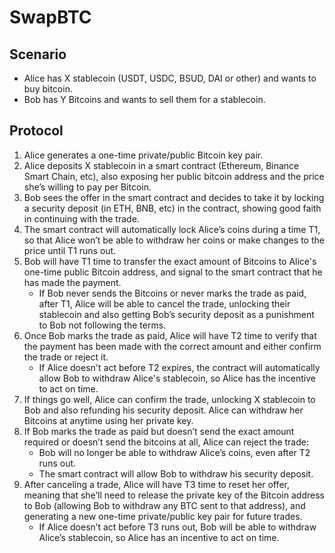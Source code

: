 # SwapBTC

## Scenario
* Alice has X stablecoin (USDT, USDC, BSUD, DAI or other) and wants to buy bitcoin.
* Bob has Y Bitcoins and wants to sell them for a stablecoin.

## Protocol
 1. Alice generates a one-time private/public Bitcoin key pair.
 2. Alice deposits X stablecoin in a smart contract (Ethereum, Binance Smart Chain, etc), also exposing her public bitcoin address and the price she’s willing to pay per Bitcoin.
 3. Bob sees the offer in the smart contract and decides to take it by locking a security deposit (in ETH, BNB, etc) in the contract, showing good faith in continuing with the trade.
 4. The smart contract will automatically lock Alice’s coins during a time T1, so that Alice won’t be able to withdraw her coins or make changes to the price until T1 runs out.
 5. Bob will have T1 time to transfer the exact amount of Bitcoins to Alice's one-time public Bitcoin address, and signal to the smart contract that he has made the payment.
    - If Bob never sends the Bitcoins or never marks the trade as paid, after T1, Alice will be able to cancel the trade, unlocking their stablecoin and also getting Bob’s security deposit as a punishment to Bob not following the terms.
 6. Once Bob marks the trade as paid, Alice will have T2 time to verify that the payment has been made with the correct amount and either confirm the trade or reject it.
    - If Alice doesn't act before T2 expires, the contract will automatically allow Bob to withdraw Alice's stablecoin, so Alice has the incentive to act on time.
 7. If things go well, Alice can confirm the trade, unlocking X stablecoin to Bob and also refunding his security deposit. Alice can withdraw her Bitcoins at anytime using her private key.
 8. If Bob marks the trade as paid but doesn’t send the exact amount required or doesn’t send the bitcoins at all, Alice can reject the trade:
    - Bob will no longer be able to withdraw Alice’s coins, even after T2 runs out.
    - The smart contract will allow Bob to withdraw his security deposit.
 9. After canceling a trade, Alice will have T3 time to reset her offer, meaning that she’ll need to release the private key of the Bitcoin address to Bob (allowing Bob to withdraw any BTC sent to that address), and generating a new one-time private/public key pair for future trades.
    - If Alice doesn’t act before T3 runs out, Bob will be able to withdraw Alice’s stablecoin, so Alice has an incentive to act on time.
